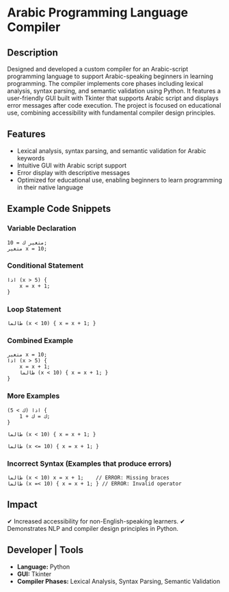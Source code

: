 # Arabic Programming Language Compiler

## Description
Designed and developed a custom compiler for an Arabic-script programming language to support Arabic-speaking beginners in learning programming. The compiler implements core phases including lexical analysis, syntax parsing, and semantic validation using Python. It features a user-friendly GUI built with Tkinter that supports Arabic script and displays error messages after code execution. The project is focused on educational use, combining accessibility with fundamental compiler design principles.

## Features
- Lexical analysis, syntax parsing, and semantic validation for Arabic keywords
- Intuitive GUI with Arabic script support
- Error display with descriptive messages
- Optimized for educational use, enabling beginners to learn programming in their native language

## Example Code Snippets

### Variable Declaration
```arabic
متغير ك = 10;
متغير x = 10;
```

### Conditional Statement
```arabic
اذا (x > 5) {
    x = x + 1;
}
```

### Loop Statement
```arabic
طالما (x < 10) { x = x + 1; }
```

### Combined Example
```arabic
متغير x = 10;
اذا (x > 5) {
    x = x + 1;
    طالما (x < 10) { x = x + 1; }
}
```

### More Examples
```arabic
اذا (ك > 5) {
    ك = ك + 1;
}

طالما (x < 10) { x = x + 1; }

طالما (x <= 10) { x = x + 1; }
```

### Incorrect Syntax (Examples that produce errors)
```arabic
طالما (x < 10) x = x + 1;    // ERROR: Missing braces
طالما (x =< 10) { x = x + 1; } // ERROR: Invalid operator
```

## Impact
✔ Increased accessibility for non-English-speaking learners.
✔ Demonstrates NLP and compiler design principles in Python.

## Developer | Tools
- **Language:** Python
- **GUI:** Tkinter
- **Compiler Phases:** Lexical Analysis, Syntax Parsing, Semantic Validation 
